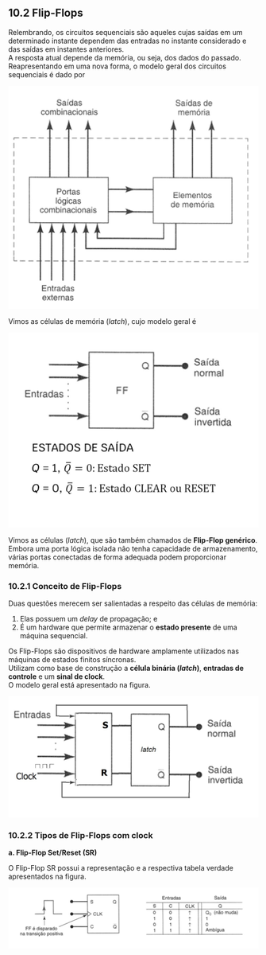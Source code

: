 ## 10.2 Flip-Flops

Relembrando, os circuitos sequenciais são aqueles cujas saídas em um determinado instante dependem
das entradas no instante considerado e das saídas em instantes anteriores.  
A resposta atual depende da memória, ou seja, dos dados do passado.  
Reapresentando em uma nova forma, o modelo geral dos circuitos sequenciais é dado por

![Modelo de circuito sequencial](/sisdig_aulas/images_sisdig/modelocircuitosequencial.jpg)

Vimos as células de memória (*latch*), cujo modelo geral é

![Modelo de *latch*](/sisdig_aulas/images_sisdig/modelolatch.jpg)

Vimos as células (*latch*), que são também chamados de **Flip-Flop genérico**.  
Embora uma porta lógica isolada não tenha capacidade de armazenamento, várias portas conectadas de forma adequada podem proporcionar memória.  

###  10.2.1 Conceito de Flip-Flops

Duas questões merecem ser salientadas a respeito das células de memória:  
1. Elas possuem um *delay* de propagação; e
2. É um hardware que permite armazenar o **estado presente** de uma máquina sequencial.

Os Flip-Flops são dispositivos de hardware amplamente utilizados nas máquinas de estados finitos síncronas.  
Utilizam como base de construção a **célula binária (*latch*)**, **entradas de controle** e um **sinal de clock**.  
O modelo geral está apresentado na figura.  

![Modelo de *latch*](/sisdig_aulas/images_sisdig/modeloFF.jpg)

### 10.2.2 Tipos de Flip-Flops com clock

**a. Flip-Flop Set/Reset (SR)**

O Flip-Flop SR possui a representação e a respectiva tabela verdade apresentados na figura.  

![Flip-Flop RS](/sisdig_aulas/images_sisdig/flipfloprs.jpg)


